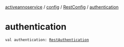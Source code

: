 [activeannoservice](../../index.md) / [config](../index.md) / [RestConfig](index.md) / [authentication](./authentication.md)

# authentication

`val authentication: `[`RestAuthentication`](../-rest-authentication/index.md)